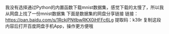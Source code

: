 我没有选择通过Python的内置函数下载mnist数据集，感觉下载的太慢了，所以我从网盘上找了一份mnist数据集
下面是数据集的网盘分享链接
链接：https://pan.baidu.com/s/1RckjPNtlbwRKX0iHFFc6Lg 
提取码：k39r 
复制这段内容后打开百度网盘手机App，操作更方便哦
